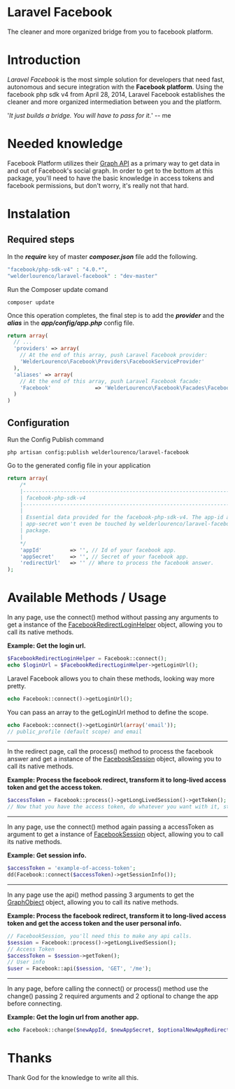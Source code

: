 # Laravel Facebook #

The cleaner and more organized bridge from you to facebook platform.

# Introduction #

*Laravel Facebook* is the most simple solution for developers that need fast, autonomous and secure integration with the **Facebook platform**. Using the facebook php sdk v4 from April 28, 2014, Laravel Facebook establishes the cleaner and more organized intermediation between you and the platform.

'*It just builds a bridge. You will have to pass for it.*' -- me

# Needed knowledge #

Facebook Platform utilizes their [Graph API](https://developers.facebook.com/docs/graph-api/quickstart/v2.0) as a primary way to get data in and out of Facebook's social graph.
In order to get to the bottom at this package, you'll need to have the basic knowledge in access tokens and facebook permissions, but don't worry, it's really not that hard.

# Instalation #

## Required steps ##

In the ***require*** key of master ***composer.json*** file add the following.


```php
"facebook/php-sdk-v4" : "4.0.*",
"welderlourenco/laravel-facebook" : "dev-master"
```

Run the Composer update comand


```
composer update
```

Once this operation completes, the final step is to add the ***provider*** and the ***alias*** in the ***app/config/app.php*** config file.


```php
return array(
  // ...
  'providers' => array(
    // At the end of this array, push Laravel Facebook provider:
    'WelderLourenco\Facebook\Providers\FacebookServiceProvider'
  ),
  'aliases' => array(
    // At the end of this array, push Laravel Facebook facade:
    'Facebook'				=> 'WelderLourenco\Facebook\Facades\Facebook'
  )
)
```

## Configuration ##

Run the Config Publish command


```
php artisan config:publish welderlourenco/laravel-facebook
```

Go to the generated config file in your application


```php
return array(	
    /*
	|--------------------------------------------------------------------------
	| facebook-php-sdk-v4
	|--------------------------------------------------------------------------
	|
	| Essential data provided for the facebook-php-sdk-v4. The app-id and 
	| app-secret won't even be touched by welderlourenco/laravel-facebook's 
	| package.
	|
	*/
	'appId'			=> '', // Id of your facebook app.
	'appSecret'		=> '', // Secret of your facebook app.
	'redirectUrl'	=> '' // Where to process the facebook answer.
);
```

# Available Methods / Usage #

In any page, use the connect() method without passing any arguments to get a instance of the [FacebookRedirectLoginHelper](https://developers.facebook.com/docs/php/FacebookRedirectLoginHelper/4.0.0) object, allowing you to call its native methods.

**Example: Get the login url.**

```php
$FacebookRedirectLoginHelper = Facebook::connect();
echo $loginUrl = $FacebookRedirectLoginHelper->getLoginUrl();
```

Laravel Facebook allows you to chain these methods, looking way more pretty.


```php
echo Facebook::connect()->getLoginUrl();
```

You can pass an array to the getLoginUrl method to define the scope.

```php
echo Facebook::connect()->getLoginUrl(array('email'));
// public_profile (default scope) and email
```

---

In the redirect page, call the process() method to process the facebook answer and get a instance of the [FacebookSession](https://developers.facebook.com/docs/php/FacebookSession/4.0.0) object, allowing you to call its native methods.

**Example: Process the facebook redirect, transform it to long-lived access token and get the access token.**

```php
$accessToken = Facebook::process()->getLongLivedSession()->getToken();
// Now that you have the access token, do whatever you want with it, store in database or in a cookie, it is you call.
```

---

In any page, use the connect() method again passing a accessToken as argument to get a instance of [FacebookSession](https://developers.facebook.com/docs/php/FacebookSession/4.0.0) object, allowing you to call its native methods.

**Example: Get session info.**

```php
$accessToken = 'example-of-access-token';
dd(Facebook::connect($accessToken)->getSessionInfo());
```

---

In any page use the api() method passing 3 arguments to get the [GraphObject](https://developers.facebook.com/docs/php/GraphObject/4.0.0) object, allowing you to call its native methods.

**Example: Process the facebook redirect, transform it to long-lived access token and get the access token and the user personal info.**


```php
// FacebookSession, you'll need this to make any api calls.
$session = Facebook::process()->getLongLivedSession();
// Access Token
$accessToken = $session->getToken();
// User info
$user = Facebook::api($session, 'GET', '/me');
```

---

In any page, before calling the connect() or process() method use the change() passing 2 required arguments and 2 optional to change the app before connecting.

**Example: Get the login url from another app.**

```php
echo Facebook::change($newAppId, $newAppSecret, $optionalNewAppRedirectUrl)->connect()->getLoginUrl();
```

# Thanks #

Thank God for the knowledge to write all this.

